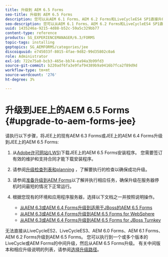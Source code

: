```yaml
---
title: 升级到 AEM 6.5 Forms
seo-title: 升级到 AEM 6.5 Forms
description: 您可以从AEM 6.1 Forms、AEM 6.2 Forms和LiveCycleES4 SP1直接升级到AEM 6.3 Forms。
seo-description: 您可以从AEM 6.1 Forms、AEM 6.2 Forms和LiveCycleES4 SP1直接升级到AEM 6.3 Forms。
uuid: 1435246a-9215-4d88-b52c-59a5c329bb77
content-type: reference
products: SG_EXPERIENCEMANAGER/6.3/FORMS
topic-tags: installing
geptopics: SG_AEMFORMS/categories/jee
discoiquuid: e745033f-8015-4fae-9d82-99d35802c0a6
role: Administrator
exl-id: 722e75a0-bcb3-465e-bb74-ea94a3b99fd3
source-git-commit: b220adf6fa3e9faf94389b9a9416b7fca2f89d9d
workflow-type: tm+mt
source-wordcount: '276'
ht-degree: 3%

---
```


# 升级到JEE上的AEM 6.5 Forms {#upgrade-to-aem-forms-jee}

请执行以下步骤，将JEE上的现有AEM 6.3 Forms或JEE上的AEM 6.4 Forms升级到JEE上的AEM 6.5 Forms:

1. 从[Adobe许可网站(LWS)](https://licensing.adobe.com/)下载JEE上的AEM 6.5 Forms安装程序。 您需要签订有效的维护和支持合同才能下载安装程序。
1. 请参阅[升级检查列表和planning](https://www.adobe.com/go/learn_aemfroms_upgrade_checklist_65) ，了解要执行的检查以确保成功升级。
1. 请参阅[准备升级到AEM Forms](https://www.adobe.com/go/learn_aemforms_prepareupgrade_65)以了解并执行相应任务，确保升级在服务器停机时间最短的情况下正常运行。
1. 根据您现有的环境和应用程序服务器，选择以下文档之一并按照说明操作。

   * [从AEM 6.3或AEM 6.4 Forms升级到适用于JBoss的AEM 6.5 Forms](http://www.adobe.com/go/learn_aemforms_upgradeJBoss_65)
   * [从AEM 6.3或AEM 6.4 Forms升级到AEM 6.5 Forms for WebSphere](http://www.adobe.com/go/learn_aemforms_upgradeWebSphere_65)
   * [从AEM 6.3或AEM 6.4 Forms升级到AEM 6.5 Forms for JBoss Turnkey](http://www.adobe.com/go/learn_aemforms_upgradeTurnkey_65)

无法直接从LiveCycleES2、LiveCycleES3、AEM 6.0 Forms、AEM 6.1 Forms、AEM 6.2 Forms升级到AEM 6.5 Forms。 您可以执行到一个或多个版本的LiveCycle或AEM Forms的中间升级，然后从AEM 6.5 Forms升级。 有关中间版本和相应升级说明的列表，请参阅[选择升级路径](upgrade.md)。
